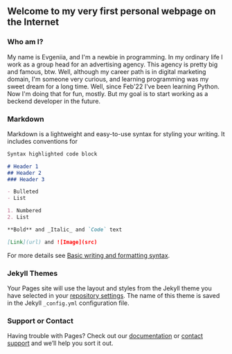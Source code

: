 ## Welcome to my very first personal webpage on the Internet 

### Who am I? 
My name is Evgeniia, and I'm a newbie in programming. 
In my ordinary life I work as a group head for an advertising agency. This agency is pretty big and famous, btw. 
Well, although my career path is in digital marketing domain, I'm someone very curious, and learning programming was my sweet dream for a long time. Well, since Feb'22 I've been learning Python. Now I'm doing that for fun, mostly. But my goal is to start working as a beckend developer in the future. 



### Markdown

Markdown is a lightweight and easy-to-use syntax for styling your writing. It includes conventions for

```markdown
Syntax highlighted code block

# Header 1
## Header 2
### Header 3

- Bulleted
- List

1. Numbered
2. List

**Bold** and _Italic_ and `Code` text

[Link](url) and ![Image](src)
```

For more details see [Basic writing and formatting syntax](https://docs.github.com/en/github/writing-on-github/getting-started-with-writing-and-formatting-on-github/basic-writing-and-formatting-syntax).

### Jekyll Themes

Your Pages site will use the layout and styles from the Jekyll theme you have selected in your [repository settings](https://github.com/ensolaris/ensolaris.github.io/settings/pages). The name of this theme is saved in the Jekyll `_config.yml` configuration file.

### Support or Contact

Having trouble with Pages? Check out our [documentation](https://docs.github.com/categories/github-pages-basics/) or [contact support](https://support.github.com/contact) and we’ll help you sort it out.
